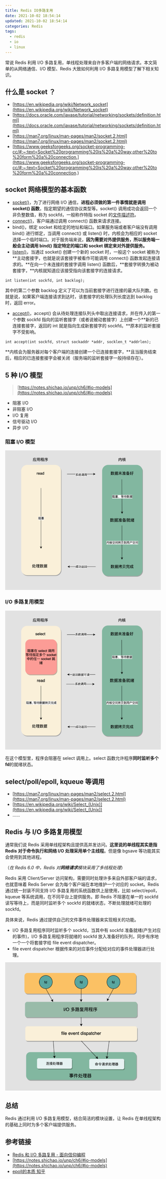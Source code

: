 ```yaml
---
title: Redis IO多路复用
date: 2021-10-02 18:54:14
updated: 2021-10-02 18:54:14
categories: Redis
tags: 
  - redis
  - io
  - linux
---
```




常说 Redis 利用 I/O 多路复用，单线程处理来自许多客户端的网络请求。本文简单的从网络通信、I/O 模型、Redis 大致如何利用 I/O 多路复用模型了解下相关知识。

<!--more-->

## 什么是 socket ？

* [https://en.wikipedia.org/wiki/Network_socket](https://en.wikipedia.org/wiki/Network_socket)
* [https://docs.oracle.com/javase/tutorial/networking/sockets/definition.html](https://docs.oracle.com/javase/tutorial/networking/sockets/definition.html)
* [https://man7.org/linux/man-pages/man2/socket.2.html](https://man7.org/linux/man-pages/man2/socket.2.html)
* [https://www.geeksforgeeks.org/socket-programming-cc/#:~:text=Socket%20programming%20is%20a%20way,other%20to%20form%20a%20connection.](https://www.geeksforgeeks.org/socket-programming-cc/#:~:text=Socket%20programming%20is%20a%20way,other%20to%20form%20a%20connection.)

## socket 网络模型的基本函数

* [socket()](https://man7.org/linux/man-pages/man2/socket.2.html)，为了进行网络 I/O 通信，**进程必须做的第一件事情就是调用 socket() 函数**，指定期望的通信协议类型等。socket() 调用成功会返回一个非负整数值，称为 sockfd，一般称作特指 socket 的[文件描述符](https://en.wikipedia.org/wiki/File_descriptor)。
* [connect()](https://man7.org/linux/man-pages/man2/connect.2.html)，客户端通过调用 connect() 函数来请求连接。
* bind()，绑定 socket 和给定的地址和端口。如果服务端或者客户端没有调用 bind() 进行绑定，当调用 connect() 或 listen() 时，内核会为相应的 socket 选择一个临时端口。对于服务端来说，**因为需要对外提供服务，所以服务端一般会主动调用 bind() 指定特定的端口和 socket 绑定来对外提供服务。**
* [listen()](https://stackoverflow.com/questions/4696812/passive-and-active-sockets)，当通过 socket() 创建一个新的 socket 时，一般这个 socket 被称为**主动套接字，也就是说该套接字被看作可能调用 connect() 函数发起连接请求的。**在向一个未连接的套接字调用 listen() 函数后，**套接字转换为被动套接字，**内核就知道应该接受指向该套接字的连接请求。

```plain
int listen(int sockfd, int backlog);
```

其中的第二个参数 backlog 定义了可以为当前套接字进行连接的最大队列数。也就是说，如果客户端连接请求到达时，该套接字的处理队列长度达到 backlog 时，返回 error。

* [accept()](https://man7.org/linux/man-pages/man2/accept.2.html)，accept() 会从待处理连接队列头中取出连接请求，并在传入的第一个参数 sockfd 指向的监听套接字（或者说被动套接字）上创建一个**新的已连接套接字，返回的 int 就是指向生成新套接字的 sockfd。**原本的监听套接字不受影响。

```plain
int accept(int sockfd, struct sockaddr *addr, socklen_t *addrlen);
```

**内核会为服务器对每个客户端的连接创建一个已连接套接字，**且当服务结束后，相应的已连接套接字会被关闭（服务端的监听套接字一般持续存在）。

## 5 种 I/O 模型

>[https://notes.shichao.io/unp/ch6/#io-models](https://notes.shichao.io/unp/ch6/#io-models)

* 阻塞 I/O
* 非阻塞 I/O
* I/O 复用
* 信号驱动 I/O
* 异步 I/O

### 阻塞 I/O 模型

![image-20210925114649571](Redis-Multi-IO-Model/image-20210925114649571.png)

### I/O 多路复用模型

![image-20210925114705214](Redis-Multi-IO-Model/image-20210925114705214.png)

在这个模型里，程序会阻塞在 select 调用上。select 函数允许程序**同时监听多个 fd**的就绪状态。

## select/poll/epoll, kqueue 等调用

* [https://man7.org/linux/man-pages/man2/select.2.html](https://man7.org/linux/man-pages/man2/select.2.html)
* [https://en.wikipedia.org/wiki/Select_(Unix)](https://en.wikipedia.org/wiki/Select_(Unix))
* ......

## Redis 与 I/O 多路复用模型

通常我们说 Redis 采用单线程架构且提供高并发访问。**这里说的单线程其实是指 Redis 对于命令执行和网络 I/O 处理采用单个主线程**。但是像 bgsave 等功能其实会使用到其他进程。

（*在 Redis 6.0 中，Redis 对****网络请求****模块采用了多线程处理*）

Redis 采用 Client/Server 访问架构，需要同时处理许多来自外部客户端的请求，也就意味着 Redis Server 会为每个客户端在本地维护一个对应的 socket。Redis 通过统一封装不同支持 I/O 多路复用的系统函数供上层使用，比如 select/epoll，kqueue 等系统调用，在不同平台上提供服务。即 Redis 不阻塞在单一的 sockfd 读写等待上，而是同时监听多个 sockfd 的就绪状态，不断处理就绪可处理的 sockfd。

具体来说，Redis 通过提供自己的文件事件处理器来实现相关的功能。

* I/O 多路复用程序同时监听多个 sockfd，当其中有 sockfd 准备就绪(产生对应的事件)，I/O 多路复用程序将就绪的 sockfd 放入准备好的队列，同步有序地一个一个将套接字给 file event dispatcher。
* file event dispatcher 根据传来的对应事件分配给对应的事件处理器进行处理。

![image-20210925114735701](Redis-Multi-IO-Model/image-20210925114735701.png)

## 总结

Redis 通过利用 I/O 多路复用模型，结合简洁的模块设置，让 Redis 在单线程架构的基础上同时为多个客户端提供服务。

## 参考链接

- [Redis 和 I/O 多路复用 - 面向信仰编程](https://draveness.me/redis-io-multiplexing/)
- [https://notes.shichao.io/unp/ch6/#io-models](https://notes.shichao.io/unp/ch6/#io-models)
- [epoll的本质 知乎](https://zhuanlan.zhihu.com/p/63179839)

